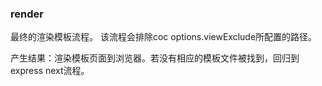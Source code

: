 ### render

最终的渲染模板流程。
该流程会排除coc options.viewExclude所配置的路径。

产生结果：渲染模板页面到浏览器。若没有相应的模板文件被找到，回归到express next流程。